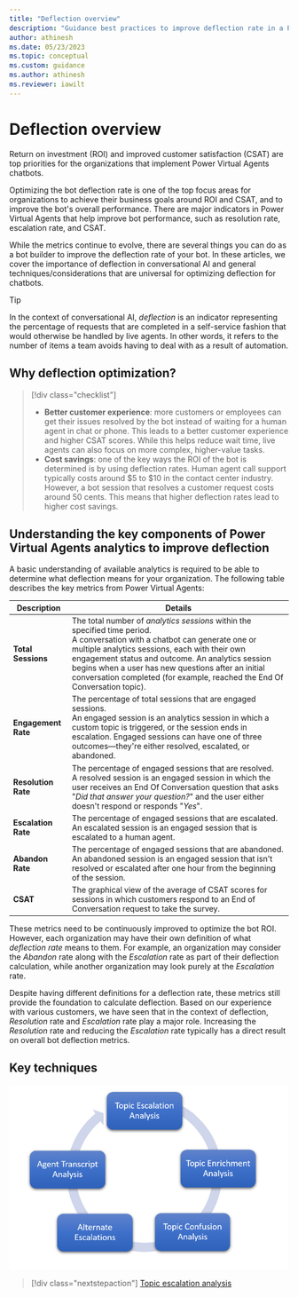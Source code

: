 ```yaml
---
title: "Deflection overview"
description: "Guidance best practices to improve deflection rate in a Power Virtual Agents chatbot."
author: athinesh
ms.date: 05/23/2023
ms.topic: conceptual
ms.custom: guidance
ms.author: athinesh
ms.reviewer: iawilt
---
```

# Deflection overview

Return on investment (ROI) and improved customer satisfaction (CSAT) are top priorities for the organizations that implement Power Virtual Agents chatbots.

Optimizing the bot deflection rate is one of the top focus areas for organizations to achieve their business goals around ROI and CSAT, and to improve the bot's overall performance. There are major indicators in Power Virtual Agents that help improve bot performance, such as resolution rate, escalation rate, and CSAT.

While the metrics continue to evolve, there are several things you can do as a bot builder to improve the deflection rate of your bot. In these articles, we cover the importance of deflection in conversational AI and general techniques/considerations that are universal for optimizing deflection for chatbots.  

> [!TIP]
> In the context of conversational AI, *deflection* is an indicator representing the percentage of requests that are completed in a self-service fashion that would otherwise be handled by live agents. In other words, it refers to the number of items a team avoids having to deal with as a result of automation.

## Why deflection optimization?

> [!div class="checklist"]
>
> - **Better customer experience**: more customers or employees can get their issues resolved by the bot instead of waiting for a human agent in chat or phone. This leads to a better customer experience and higher CSAT scores. While this helps reduce wait time, live agents can also focus on more complex, higher-value tasks.
> - **Cost savings**: one of the key ways the ROI of the bot is determined is by using deflection rates. Human agent call support typically costs around $5 to $10 in the contact center industry. However, a bot session that resolves a customer request costs around 50 cents. This means that higher deflection rates lead to higher cost savings.

## Understanding the key components of Power Virtual Agents analytics to improve deflection

A basic understanding of available analytics is required to be able to determine what deflection means for your organization. The following table describes the key metrics from Power Virtual Agents:

|Description                     |Details                           |
|--------------------------------|----------------------------------|
| **Total Sessions**  | The total number of _analytics sessions_ within the specified time period. <br> A conversation with a chatbot can generate one or multiple analytics sessions, each with their own engagement status and outcome. An analytics session begins when a user has new questions after an initial conversation completed (for example, reached the End Of Conversation topic). |
|  **Engagement Rate** | The percentage of total sessions that are engaged sessions. <br> An engaged session is an analytics session in which a custom topic is triggered, or the session ends in escalation. Engaged sessions can have one of three outcomes—they're either resolved, escalated, or abandoned. |
|  **Resolution Rate**  | The percentage of engaged sessions that are resolved. <br> A resolved session is an engaged session in which the user receives an End Of Conversation question that asks "_Did that answer your question?_" and the user either doesn't respond or responds "_Yes_". |
|  **Escalation Rate**  | The percentage of engaged sessions that are escalated. <br> An escalated session is an engaged session that is escalated to a human agent. |
|  **Abandon Rate** | The percentage of engaged sessions that are abandoned. <br> An abandoned session is an engaged session that isn't resolved or escalated after one hour from the beginning of the session. |
|  **CSAT**  | The graphical view of the average of CSAT scores for sessions in which customers respond to an End of Conversation request to take the survey.  |

These metrics need to be continuously improved to optimize the bot ROI. However, each organization may have their own definition of what *deflection rate* means to them. For example, an organization may consider the *Abandon* rate along with the *Escalation* rate as part of their deflection calculation, while another organization may look purely at the *Escalation* rate.

Despite having different definitions for a deflection rate, these metrics still provide the foundation to calculate deflection. Based on our experience with various customers, we have seen that in the context of deflection, *Resolution* rate and *Escalation* rate play a major role. Increasing the *Resolution* rate and reducing the *Escalation* rate typically has a direct result on overall bot deflection metrics.

## Key techniques

![deflection playbook techniques](./media/introduction/df-key-techniques.png)

> [!div class="nextstepaction"]
> [Topic escalation analysis](deflection-topic-escalation-analysis.md)
